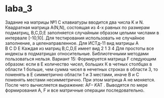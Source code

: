 # laba_3
Задание на матрицы №1
С клавиатуры вводится два числа K и N. Квадратная матрица А(N,N), состоящая из 4-х равных по размерам подматриц, B,C,D,E заполняется случайным образом целыми числами в интервале [-10,10]. Для тестирования использовать не случайное заполнение, а целенаправленное.
Для ИСТд-11 вид матрицы А          
B  C
D  E
Каждая из матриц B,C,D,E имеет вид
  2
1  3
  4
Для простоты все индексы в подматрицах относительные. Библиотечными методами пользоваться нельзя.
Вариант 15:
Формируется матрица F следующим образом: если в Е количество чисел, больших К в четных столбцах в области 1 больше, чем сумма чисел в нечетных строках в области 3, то поменять в Е симметрично области 1 и 3 местами, иначе В и С поменять местами несимметрично. При этом матрица А не меняется. После чего вычисляется выражение: A*F– K*AT . Выводятся по мере формирования А, F и все матричные операции последовательно.
